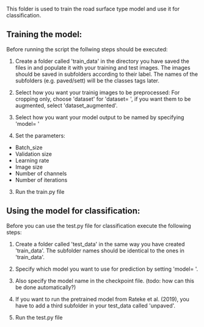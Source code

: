 
This folder is used to train the road surface type model and use it for classification. 

## Training the model:

Before running the script the follwing steps should be executed: 

1. Create a folder called 'train_data' in the directory you have saved the files in and populate it with your training and test images. The images should be saved in subfolders according to their label. The names of the subfolders (e.g. paved/sett) will be the classes tags later.

2. Select how you want your trainig images to be preprocessed: For cropping only, choose 'dataset' for 'dataset= ', if you want them to be augmented, select 'dataset_augmented'.

3. Select how you want your model output to be named by specifying 'model= '

3. Set the parameters: 
- Batch_size
- Validation size
- Learning rate
- Image size
- Number of channels
- Number of iterations

3. Run the train.py file 



## Using the model for classification: 

Before you can use the test.py file for classification execute the following steps: 

1. Create a folder called 'test_data' in the same way you have created 'train_data'. The subfolder names should be identical to the ones in 'train_data'.

2. Specify which model you want to use for prediction by setting 'model= '.

3. Also specify the model name in the checkpoint file. (todo: how can this be done automatically?)

4. If you want to run the pretrained model from Rateke et al. (2019), you have to add a third subfolder in your test_data called 'unpaved'.

4. Run the test.py file